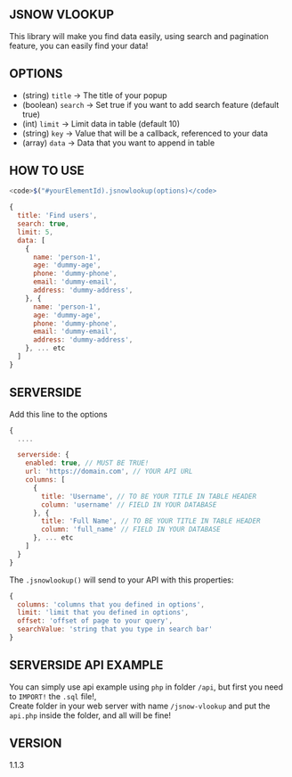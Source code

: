 ## JSNOW VLOOKUP
This library will make you find data easily, using search and pagination feature, you can easily find your data!

## OPTIONS
<ul>
  <li>(string) <code>title</code> -> The title of your popup</li>
  <li>(boolean) <code>search</code> -> Set true if you want to add search feature (default true)</li>
  <li>(int) <code>limit</code> -> Limit data in table (default 10)</li>
  <li>(string) <code>key</code> -> Value that will be a callback, referenced to your data</li>
  <li>(array) <code>data</code> -> Data that you want to append in table</li>
</ul>

## HOW TO USE

```javascript
<code>$("#yourElementId).jsnowlookup(options)</code>
```

```javascript
{
  title: 'Find users',
  search: true,
  limit: 5,
  data: [
    {
      name: 'person-1',
      age: 'dummy-age',
      phone: 'dummy-phone',
      email: 'dummy-email',
      address: 'dummy-address',
    }, {
      name: 'person-1',
      age: 'dummy-age',
      phone: 'dummy-phone',
      email: 'dummy-email',
      address: 'dummy-address',
    }, ... etc
  ]
}
```

## SERVERSIDE
Add this line to the options
```javascript
{
  ....

  serverside: {
    enabled: true, // MUST BE TRUE!
    url: 'https://domain.com', // YOUR API URL
    columns: [
      {
        title: 'Username', // TO BE YOUR TITLE IN TABLE HEADER
        column: 'username' // FIELD IN YOUR DATABASE
      }, {
        title: 'Full Name', // TO BE YOUR TITLE IN TABLE HEADER
        column: 'full_name' // FIELD IN YOUR DATABASE
      }, ... etc
    ]
  }
}
```

The <code>.jsnowlookup()</code> will send to your API with this properties:<br />
```javascript
{
  columns: 'columns that you defined in options',
  limit: 'limit that you defined in options',
  offset: 'offset of page to your query',
  searchValue: 'string that you type in search bar'
}
```

## SERVERSIDE API EXAMPLE
You can simply use api example using <code>php</code> in folder <code>/api</code>, but first you need to <code>IMPORT!</code> the <code>.sql</code> file!, <br />
Create folder in your web server with name <code>/jsnow-vlookup</code> and put the <code>api.php</code> inside the folder, and all will be fine!

## VERSION
1.1.3